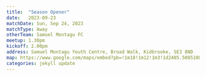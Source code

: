 ```yaml
---
title:  "Season Opener"
date:   2023-09-23
matchDate: Sun, Sep 24, 2023
matchType: Away
otherTeam: Samuel Montagu FC
meetup: 1.30pm
kickoff: 2.00pm
address: Samuel Montagu Youth Centre, Broad Walk, Kidbrooke, SE3 8ND
map: https://www.google.com/maps/embed?pb=!1m18!1m12!1m3!1d2485.508510818314!2d0.03746607646969772!3d51.467179713640895!2m3!1f0!2f0!3f0!3m2!1i1024!2i768!4f13.1!3m3!1m2!1s0x47d8a9ae88c34b69%3A0xbe37edc426e83d33!2sSamuel%20Montagu%20Youth%20Centre!5e0!3m2!1sen!2suk!4v1695501493227!5m2!1sen!2suk
categories: jekyll update
---
```




